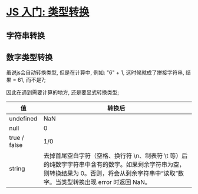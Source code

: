 # [JS 入门: 类型转换](https://zh.javascript.info/type-conversions)

## 字符串转换

## 数字类型转换

虽说js会自动转换类型, 但是在计算中, 例如: "6" + 1, 这时候就成了拼接字符串, 结果 = 61, 而不是7;

因此在遇到需要计算的地方, 还是要显式转换类型;

| 值            | 转换后                                                                                                     |
|--------------|---------------------------------------------------------------------------------------------------------|
| undefined    | 	NaN                                                                                                    |
| null         | 0                                                                                                       |
| true / false | 1/0                                                                                                     |
| string       | 去掉首尾空白字符（空格、换行符 \n、制表符 \t 等）后的纯数字字符串中含有的数字。如果剩余字符串为空，则转换结果为 0。否则，将会从剩余字符串中“读取”数字。当类型转换出现 error 时返回 NaN。 |

